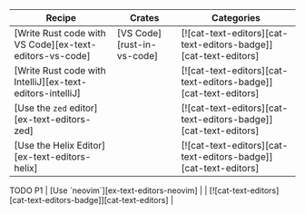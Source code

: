 | Recipe | Crates | Categories |
|--------|--------|------------|
| [Write Rust code with VS Code][ex-text-editors-vs-code] | [VS Code][rust-in-vs-code] | [![cat-text-editors][cat-text-editors-badge]][cat-text-editors] |
| [Write Rust code with IntelliJ][ex-text-editors-intelliJ] |  | [![cat-text-editors][cat-text-editors-badge]][cat-text-editors] |
| [Use the `zed` editor][ex-text-editors-zed] |  | [![cat-text-editors][cat-text-editors-badge]][cat-text-editors] |
| [Use the Helix Editor][ex-text-editors-helix] |  | [![cat-text-editors][cat-text-editors-badge]][cat-text-editors] |

<div class="hidden">
TODO P1
| [Use `neovim`][ex-text-editors-neovim] |  | [![cat-text-editors][cat-text-editors-badge]][cat-text-editors] |
</div>
